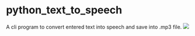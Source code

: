 # python_text_to_speech
A cli program to convert entered text into speech and save into .mp3 file.
![](~/text_to_speech_Ss.png)
